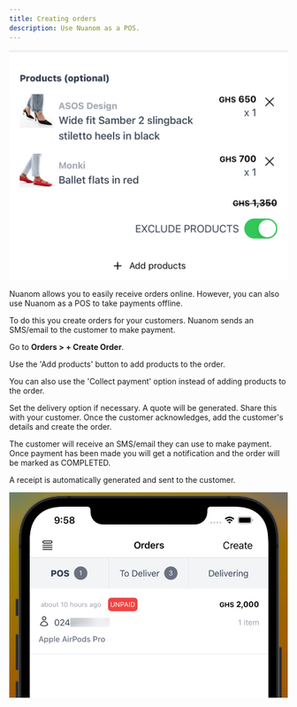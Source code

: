```yaml
---
title: Creating orders
description: Use Nuanom as a POS.
---
```


![Create order and exclude product total](../../../../assets/create-order-products-price-exclude.png)

Nuanom allows you to easily receive orders online. However, you can also use Nuanom as a POS to take payments offline.

To do this you create orders for your customers. Nuanom sends an SMS/email to the customer to make payment.

Go to **Orders > + Create Order**. 

Use the 'Add products' button to add products to the order.

You can also use the 'Collect payment' option instead of adding products to the order.

Set the delivery option if necessary. A quote will be generated. Share this with your customer. Once the customer acknowledges, add the customer's details and create the order.

The customer will receive an SMS/email they can use to make payment. Once payment has been made you will get a notification and the order will be marked as COMPLETED.

A receipt is automatically generated and sent to the customer.

![Order POS section](../../../../assets/orders-pos.png)
